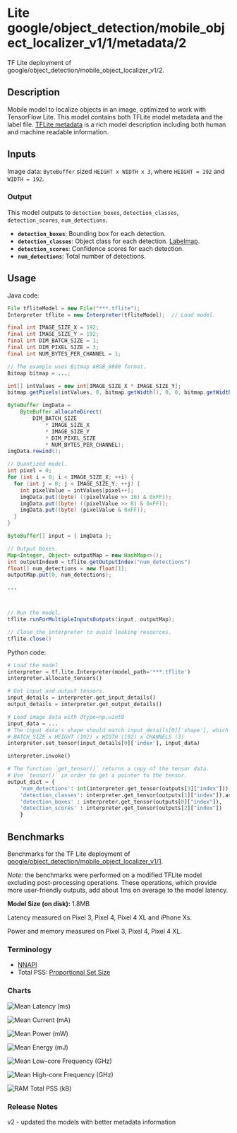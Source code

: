 # Lite google/object_detection/mobile_object_localizer_v1/1/metadata/2

TF Lite deployment of google/object_detection/mobile_object_localizer_v1/2.

<!-- parent-model: google/object_detection/mobile_object_localizer_v1/1 -->
<!-- asset-path: internal -->

## Description

Mobile model to localize objects in an image, optimized to work with TensorFlow
Lite. This model contains both TFLite model metadata and the label file.
[TFLite metadata](https://www.tensorflow.org/lite/convert/metadata) is a rich
model description including both human and machine readable information.

## Inputs

Image data: `ByteBuffer` sized `HEIGHT x WIDTH x 3`, where `HEIGHT = 192` and
`WIDTH = 192`.

### Output

This model outputs to `detection_boxes`, `detection_classes`,
`detection_scores`, `num_detections`.

*   **`detection_boxes`**: Bounding box for each detection.
*   **`detection_classes`**: Object class for each detection.
    [Labelmap](https://www.gstatic.com/aihub/tfhub/labelmaps/mobile_object_localizer_v1_labelmap.csv).
*   **`detection_scores`**: Confidence scores for each detection.
*   **`num_detections`**: Total number of detections.

## Usage

Java code:

```java
File tfliteModel = new File("***.tflite");
Interpreter tflite = new Interpreter(tfliteModel);  // Load model.

final int IMAGE_SIZE_X = 192;
final int IMAGE_SIZE_Y = 192;
final int DIM_BATCH_SIZE = 1;
final int DIM_PIXEL_SIZE = 3;
final int NUM_BYTES_PER_CHANNEL = 1;

// The example uses Bitmap ARGB_8888 format.
Bitmap bitmap = ...;

int[] intValues = new int[IMAGE_SIZE_X * IMAGE_SIZE_Y];
bitmap.getPixels(intValues, 0, bitmap.getWidth(), 0, 0, bitmap.getWidth(), bitmap.getHeight());

ByteBuffer imgData =
    ByteBuffer.allocateDirect(
        DIM_BATCH_SIZE
            * IMAGE_SIZE_X
            * IMAGE_SIZE_Y
            * DIM_PIXEL_SIZE
            * NUM_BYTES_PER_CHANNEL);
imgData.rewind();

// Quantized model.
int pixel = 0;
for (int i = 0; i < IMAGE_SIZE_X; ++i) {
  for (int j = 0; j < IMAGE_SIZE_Y; ++j) {
    int pixelValue = intValues[pixel++];
    imgData.put((byte) ((pixelValue >> 16) & 0xFF));
    imgData.put((byte) ((pixelValue >> 8) & 0xFF));
    imgData.put((byte) (pixelValue & 0xFF));
  }
}

ByteBuffer[] input = { imgData };

// Output boxes.
Map<Integer, Object> outputMap = new HashMap<>();
int outputIndex0 = tflite.getOutputIndex("num_detections")
float[] num_detections = new float[1];
outputMap.put(0, num_detections);

...



// Run the model.
tflite.runForMultipleInputsOutputs(input, outputMap);

// Close the interpreter to avoid leaking resources.
tflite.close()
```

Python code:

```python
# Load the model
interpreter = tf.lite.Interpreter(model_path='***.tflite')
interpreter.allocate_tensors()

# Get input and output tensors.
input_details = interpreter.get_input_details()
output_details = interpreter.get_output_details()

# Load image data with dtype=np.uint8
input_data = ...
# The input data's shape should match input_details[0]['shape'], which is
# BATCH_SIZE x HEIGHT (192) x WIDTH (192) x CHANNELS (3)
interpreter.set_tensor(input_details[0]['index'], input_data)

interpreter.invoke()

# The function `get_tensor()` returns a copy of the tensor data.
# Use `tensor()` in order to get a pointer to the tensor.
output_dict = {
    'num_detections': int(interpreter.get_tensor(outputs[3]["index"])),
    'detection_classes': interpreter.get_tensor(outputs[1]["index"]).astype(np.uint8),
    'detection_boxes' : interpreter.get_tensor(outputs[0]["index"]),
    'detection_scores' : interpreter.get_tensor(outputs[2]["index"])
    }
```

## Benchmarks

Benchmarks for the TF Lite deployment of
[google/object_detection/mobile_object_localizer_v1/1](https://tfhub.dev/google/object_detection/mobile_object_localizer_v1/1).

*Note*: the benchmarks were performed on a modified TFLite model excluding
post-processing operations. These operations, which provide more user-friendly
outputs, add about 1ms on average to the model latency.

**Model Size (on disk):** 1.8MB

Latency measured on Pixel 3, Pixel 4, Pixel 4 XL and iPhone Xs.

Power and memory measured on Pixel 3, Pixel 4, Pixel 4 XL.

### Terminology

*   [NNAPI](https://developer.android.com/ndk/guides/neuralnetworks)
*   Total PSS:
    [Proportional Set Size](https://en.wikipedia.org/wiki/Proportional_set_size)

### Charts

![Mean Latency (ms)](https://www.gstatic.com/aihub/tfhub/charts/mobile_object_localizer_v1/mean_latency_ms.png)

![Mean Current (mA)](https://www.gstatic.com/aihub/tfhub/charts/mobile_object_localizer_v1/mean_current_ma.png)

![Mean Power (mW)](https://www.gstatic.com/aihub/tfhub/charts/mobile_object_localizer_v1/mean_power_mw.png)

![Mean Energy (mJ)](https://www.gstatic.com/aihub/tfhub/charts/mobile_object_localizer_v1/mean_energy_mj.png)

![Mean Low-core Frequency (GHz)](https://www.gstatic.com/aihub/tfhub/charts/mobile_object_localizer_v1/mean_low_core_frequency_ghz.png)

![Mean High-core Frequency (GHz)](https://www.gstatic.com/aihub/tfhub/charts/mobile_object_localizer_v1/mean_high_core_frequency_ghz.png)

![RAM Total PSS (kB)](https://www.gstatic.com/aihub/tfhub/charts/mobile_object_localizer_v1/ram_total_pss_kb.png)

### Release Notes

v2 - updated the models with better metadata information

